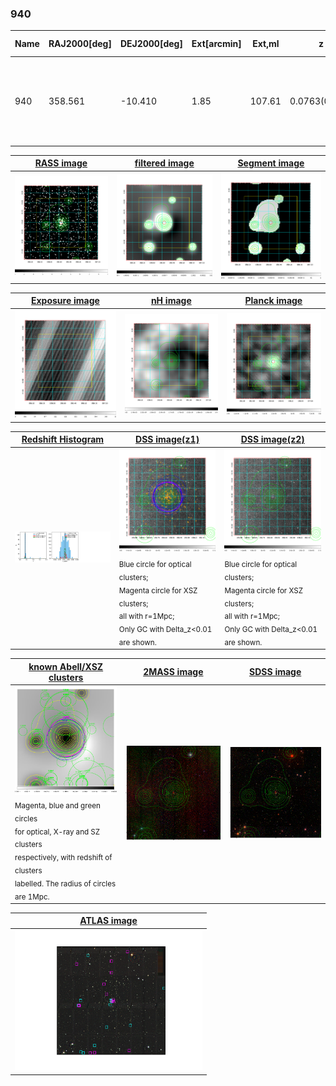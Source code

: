<div STYLE="page-break-after: always;"></div>

### 940

|Name|RAJ2000[deg]|DEJ2000[deg] |Ext[arcmin]| Ext,ml | z | z_src| C|GC(XSZ,Delta_z<0.01)| GC(OPT,Delta_z<0.01)|GC| R_sig[arcmin] | R500[arcmin] | R500[Mpc]| CRsig[c/s] | CR500[c/s] |L500[1E44 erg/s]|F500[1E-12 erg/s/cm^2]| M500[1E14 Msun]|Tx[keV]|Cnt_sig|Beta|Rc[arcmin]|Comment|Alias|
|---|---|---|---|---|---|------|---|--------|---------|----------|---|---|---|---|---|---|---|---|---|---|---|---|---|---|
|940| 358.561| -10.410| 1.85| 107.61| 0.0763(0.005)| z1, z_xsz| B| F20, L03, MCXC, PSZ2, Tar, XB| A, N, W| A, F20, L03, MCXC, N, PSZ2, Tar, W, XB| 24.700| 11.639| 1.010| 0.644(0.074)| 0.592(0.068)| 1.607(0.100)| 11.249(0.698)| 3.15(0.10)| 4.45(0.09)| 224.4| 0.555(-0.023+0.026)| 1.990(-0.319+0.347)| -| k184|

|[RASS image](../image/940/940_img.pdf)|[filtered image](../image/940/940_fil.pdf)|[Segment image](../image/940/940_seg.pdf)|
|-------------------|--------------------|-------------------|
| <img src="../image/940/940_img.png" width="300">  | <img src="../image/940/940_fil.png" width="300">   | <img src="../image/940/940_seg.png" width="300">  |

|[Exposure image](../image/940/940_mex.pdf)| [nH image](../image/940/940_nh.pdf)| [Planck image](../image/940/940_p.pdf)|
|-------------------|--------------------|-------------------|
|<img src="../image/940/940_mex.png" width="300">   | <img src="../image/940/940_nh.png" width="300">    | <img src="../image/940/940_p.png" width="300"> |

|[Redshift Histogram](../image/940/940_zg.pdf) | [DSS image(z1)](../image/940/940_dss_z1.pdf)      |  [DSS image(z2)](../image/940/940_dss_z2.pdf)    |
|-------------------|--------------------|-------------------|
|<img src="../image/940/940_zg.png" width="300"> |<img src="../image/940/940_dss_z1.png" width="300"> <sub><br>Blue circle for optical clusters; <br>Magenta circle for XSZ clusters; <br>all with r=1Mpc; <br>Only GC with Delta_z<0.01 are shown. </sub>| <img src="../image/940/940_dss_z2.png" width="300"><sub><br>Blue circle for optical clusters; <br>Magenta circle for XSZ clusters; <br>all with r=1Mpc; <br>Only GC with Delta_z<0.01 are shown. </sub> |

|[known Abell/XSZ clusters](../image/940/940_gc.pdf) | [2MASS image](../image/940/940_2mass.pdf)      |[SDSS image](../image/940/940_sdss.pdf)   |
|-------------------|-------------------|-------------------|
|<img src=../image/940/940_gc.png width="300"> <br><sub>Magenta, blue and green circles <br>for optical, X-ray and SZ clusters <br>respectively, with redshift of clusters <br>labelled. The radius of circles <br>are 1Mpc.</sub>|<img src="../image/940/940_2mass.png" width="300">  | <img src="../image/940/940_sdss.png" width="300">  |

|[ATLAS image](../image/940/940_s.pdf)        |
|-------------------|
| <img src="../image/940/940_s.pdf" width="300">  |
